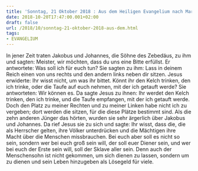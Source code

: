 ```yaml
---
title: 'Sonntag, 21 Oktober 2018 : Aus dem Heiligen Evangelium nach Markus - Mk 10,35-45.'
date: 2018-10-20T17:47:00.001+02:00
draft: false
url: /2018/10/sonntag-21-oktober-2018-aus-dem.html
tags: 
- EVANGELIUM
---
```


In jener Zeit traten Jakobus und Johannes, die Söhne des Zebedäus, zu ihm und sagten: Meister, wir möchten, dass du uns eine Bitte erfüllst. Er antwortete: Was soll ich für euch tun? Sie sagten zu ihm: Lass in deinem Reich einen von uns rechts und den andern links neben dir sitzen. Jesus erwiderte: Ihr wisst nicht, um was ihr bittet. Könnt ihr den Kelch trinken, den ich trinke, oder die Taufe auf euch nehmen, mit der ich getauft werde? Sie antworteten: Wir können es. Da sagte Jesus zu ihnen: Ihr werdet den Kelch trinken, den ich trinke, und die Taufe empfangen, mit der ich getauft werde. Doch den Platz zu meiner Rechten und zu meiner Linken habe nicht ich zu vergeben; dort werden die sitzen, für die diese Plätze bestimmt sind. Als die zehn anderen Jünger das hörten, wurden sie sehr ärgerlich über Jakobus und Johannes. Da rief Jesus sie zu sich und sagte: Ihr wisst, dass die, die als Herrscher gelten, ihre Völker unterdrücken und die Mächtigen ihre Macht über die Menschen missbrauchen. Bei euch aber soll es nicht so sein, sondern wer bei euch groß sein will, der soll euer Diener sein, und wer bei euch der Erste sein will, soll der Sklave aller sein. Denn auch der Menschensohn ist nicht gekommen, um sich dienen zu lassen, sondern um zu dienen und sein Leben hinzugeben als Lösegeld für viele.